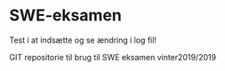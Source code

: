 # SWE-eksamen
Test i at indsætte og se ændring i log fil!

GIT repositorie til brug til SWE eksamen vinter2019/2019
